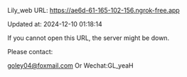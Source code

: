 Lily_web URL: https://ae6d-61-165-102-156.ngrok-free.app

Updated at: 2024-12-10 01:18:14

If you cannot open this URL, the server might be down.

Please contact: 

goley04@foxmail.com Or Wechat:GL_yeaH